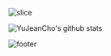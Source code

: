 ![slice](https://capsule-render.vercel.app/api?type=slice&color=auto&height=200&text=Welcome%20👋&fontAlign=70&rotate=13&fontAlignY=25&desc=seulzzang's%20GitHub&descAlign=70.&descAlignY=44)

<img src="https://github-readme-stats.vercel.app/api?username=fhsi1&show_icons=true&theme=radical" alt="YuJeanCho's github stats" /></a> 



![footer](https://capsule-render.vercel.app/api?type=waving&color=auto&height=100&section=footer&text=&fontSize=90)


